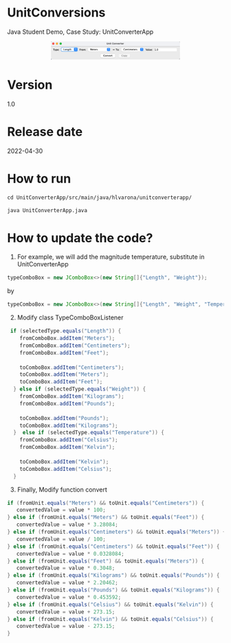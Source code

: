 # UnitConversions

Java Student Demo, Case Study: UnitConverterApp

<p align="center">
<img src="/image/unitConverter_screenshot.png" width="300">
</p>

# Version

1.0

# Release date

2022-04-30

# How to run

```shell
cd UnitConverterApp/src/main/java/hlvarona/unitconverterapp/
```

```shell
java UnitConverterApp.java
```

# How to update the code?

1. For example, we will add the magnitude temperature, substitute in UnitConverterApp

```java
typeComboBox = new JComboBox<>(new String[]{"Length", "Weight"});  
```
by

```java
typeComboBox = new JComboBox<>(new String[]{"Length", "Weight", "Temperature"});  
```

2. Modify class TypeComboBoxListener

```java
 if (selectedType.equals("Length")) {
    fromComboBox.addItem("Meters");
    fromComboBox.addItem("Centimeters");
    fromComboBox.addItem("Feet");

    toComboBox.addItem("Centimeters");
    toComboBox.addItem("Meters");
    toComboBox.addItem("Feet");
  } else if (selectedType.equals("Weight")) {
    fromComboBox.addItem("Kilograms");
    fromComboBox.addItem("Pounds");

    toComboBox.addItem("Pounds");
    toComboBox.addItem("Kilograms");
  }  else if (selectedType.equals("Temperature")) {
    fromComboBox.addItem("Celsius");
    fromComboBox.addItem("Kelvin");

    toComboBox.addItem("Kelvin");
    toComboBox.addItem("Celsius");
  }
```
3. Finally, Modify function convert

```java
if (fromUnit.equals("Meters") && toUnit.equals("Centimeters")) {
   convertedValue = value * 100;
} else if (fromUnit.equals("Meters") && toUnit.equals("Feet")) {
   convertedValue = value * 3.28084;
} else if (fromUnit.equals("Centimeters") && toUnit.equals("Meters")) {
   convertedValue = value / 100;
} else if (fromUnit.equals("Centimeters") && toUnit.equals("Feet")) {
   convertedValue = value * 0.0328084;
} else if (fromUnit.equals("Feet") && toUnit.equals("Meters")) {
   convertedValue = value * 0.3048;
} else if (fromUnit.equals("Kilograms") && toUnit.equals("Pounds")) {
   convertedValue = value * 2.20462;
} else if (fromUnit.equals("Pounds") && toUnit.equals("Kilograms")) {
   convertedValue = value * 0.453592;
} else if (fromUnit.equals("Celsius") && toUnit.equals("Kelvin")) {
   convertedValue = value + 273.15;
} else if (fromUnit.equals("Kelvin") && toUnit.equals("Celsius")) {
   convertedValue = value - 273.15;
} 
```

